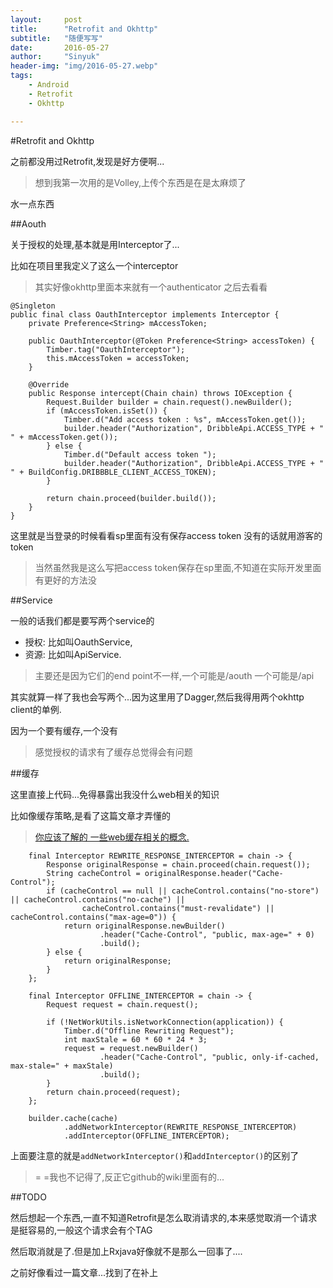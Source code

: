 ```yaml
---
layout:     post
title:      "Retrofit and Okhttp"
subtitle:   "随便写写"
date:       2016-05-27
author:     "Sinyuk"
header-img: "img/2016-05-27.webp"
tags:
	- Android
    - Retrofit
    - Okhttp

---
```


#Retrofit and Okhttp

之前都没用过Retrofit,发现是好方便啊...

> 想到我第一次用的是Volley,上传个东西是在是太麻烦了

水一点东西

##Aouth

关于授权的处理,基本就是用Interceptor了...

比如在项目里我定义了这么一个interceptor

> 其实好像okhttp里面本来就有一个authenticator 之后去看看

	@Singleton
	public final class OauthInterceptor implements Interceptor {
	    private Preference<String> mAccessToken;

	    public OauthInterceptor(@Token Preference<String> accessToken) {
	        Timber.tag("OauthInterceptor");
	        this.mAccessToken = accessToken;
	    }

	    @Override
	    public Response intercept(Chain chain) throws IOException {
	        Request.Builder builder = chain.request().newBuilder();
	        if (mAccessToken.isSet()) {
	            Timber.d("Add access token : %s", mAccessToken.get());
	            builder.header("Authorization", DribbleApi.ACCESS_TYPE + " " + mAccessToken.get());
	        } else {
	            Timber.d("Default access token ");
	            builder.header("Authorization", DribbleApi.ACCESS_TYPE + " " + BuildConfig.DRIBBBLE_CLIENT_ACCESS_TOKEN);
	        }

	        return chain.proceed(builder.build());
	    }
	}

这里就是当登录的时候看看sp里面有没有保存access token 没有的话就用游客的token

> 当然虽然我是这么写把access token保存在sp里面,不知道在实际开发里面有更好的方法没


##Service

一般的话我们都是要写两个service的

- 授权: 比如叫OauthService,
- 资源: 比如叫ApiService.

> 主要还是因为它们的end point不一样,一个可能是/aouth 一个可能是/api

其实就算一样了我也会写两个...因为这里用了Dagger,然后我得用两个okhttp client的单例.

因为一个要有缓存,一个没有

> 感觉授权的请求有了缓存总觉得会有问题


##缓存

这里直接上代码...免得暴露出我没什么web相关的知识

比如像缓存策略,是看了这篇文章才弄懂的

> [你应该了解的 一些web缓存相关的概念.](http://www.cnblogs.com/_franky/archive/2011/11/23/2260109.html)


        final Interceptor REWRITE_RESPONSE_INTERCEPTOR = chain -> {
            Response originalResponse = chain.proceed(chain.request());
            String cacheControl = originalResponse.header("Cache-Control");
            if (cacheControl == null || cacheControl.contains("no-store") || cacheControl.contains("no-cache") ||
                    cacheControl.contains("must-revalidate") || cacheControl.contains("max-age=0")) {
                return originalResponse.newBuilder()
                        .header("Cache-Control", "public, max-age=" + 0)
                        .build();
            } else {
                return originalResponse;
            }
        };

        final Interceptor OFFLINE_INTERCEPTOR = chain -> {
            Request request = chain.request();

            if (!NetWorkUtils.isNetworkConnection(application)) {
                Timber.d("Offline Rewriting Request");
                int maxStale = 60 * 60 * 24 * 3;
                request = request.newBuilder()
                        .header("Cache-Control", "public, only-if-cached, max-stale=" + maxStale)
                        .build();
            }
            return chain.proceed(request);
        };

        builder.cache(cache)
                .addNetworkInterceptor(REWRITE_RESPONSE_INTERCEPTOR)
                .addInterceptor(OFFLINE_INTERCEPTOR);

上面要注意的就是`addNetworkInterceptor()`和`addInterceptor()`的区别了

> = =我也不记得了,反正它github的wiki里面有的...

##TODO

然后想起一个东西,一直不知道Retrofit是怎么取消请求的,本来感觉取消一个请求是挺容易的,一般这个请求会有个TAG

然后取消就是了.但是加上Rxjava好像就不是那么一回事了....

之前好像看过一篇文章...找到了在补上
